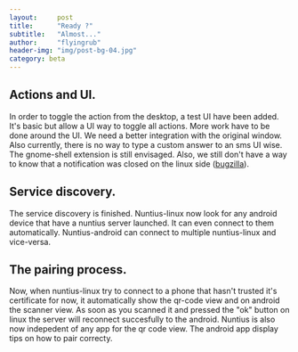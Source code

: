 ```yaml
---
layout:     post
title:      "Ready ?"
subtitle:   "Almost..."
author:     "flyingrub"
header-img: "img/post-bg-04.jpg"
category: beta
---
```


## Actions and UI.
In order to toggle the action from the desktop, a test UI have been added. It's basic but allow a UI way to toggle all actions. More work have to be done around the UI. We need a better integration with the original window. Also currently, there is no way to type a custom answer to an sms UI wise. The gnome-shell extension is still envisaged. Also, we still don't have a way to know that a notification was closed on the linux side ([bugzilla](https://bugzilla.gnome.org/show_bug.cgi?id=751516)).


## Service discovery.
The service discovery is finished. Nuntius-linux now look for any android device that have a nuntius server launched. It can even connect to them automatically. Nuntius-android can connect to multiple nuntius-linux and vice-versa.


## The pairing process.
Now, when nuntius-linux try to connect to a phone that hasn't trusted it's certificate for now, it automatically show the qr-code view and on android the scanner view. As soon as you scanned it and pressed the "ok" button on linux the server will reconnect succesfully to the android.
Nuntius is also now indepedent of any app for the qr code view. The android app display tips on how to pair correcty.